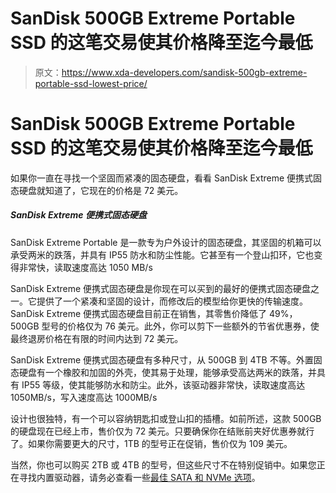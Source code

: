 # SanDisk 500GB Extreme Portable SSD 的这笔交易使其价格降至迄今最低

> 原文：<https://www.xda-developers.com/sandisk-500gb-extreme-portable-ssd-lowest-price/>

# SanDisk 500GB Extreme Portable SSD 的这笔交易使其价格降至迄今最低

如果你一直在寻找一个坚固而紧凑的固态硬盘，看看 SanDisk Extreme 便携式固态硬盘就知道了，它现在的价格是 72 美元。

##### SanDisk Extreme 便携式固态硬盘

SanDisk Extreme Portable 是一款专为户外设计的固态硬盘，其坚固的机箱可以承受两米的跌落，并具有 IP55 防水和防尘性能。它甚至有一个登山扣环，它也变得非常快，读取速度高达 1050 MB/s

SanDisk Extreme 便携式固态硬盘是你现在可以买到的最好的便携式固态硬盘之一。它提供了一个紧凑和坚固的设计，而修改后的模型给你更快的传输速度。SanDisk Extreme 便携式固态硬盘目前正在销售，其零售价降低了 49%，500GB 型号的价格仅为 76 美元。此外，你可以剪下一些额外的节省优惠券，使最终退房价格在有限的时间内达到 72 美元。

SanDisk Extreme 便携式固态硬盘有多种尺寸，从 500GB 到 4TB 不等。外置固态硬盘有一个橡胶和加固的外壳，使其易于处理，能够承受高达两米的跌落，并具有 IP55 等级，使其能够防水和防尘。此外，该驱动器非常快，读取速度高达 1050MB/s，写入速度高达 1000MB/s

设计也很独特，有一个可以容纳钥匙扣或登山扣的插槽。如前所述，这款 500GB 的硬盘现在已经上市，售价仅为 72 美元。只要确保你在结账前夹好优惠券就行了。如果你需要更大的尺寸，1TB 的型号正在促销，售价仅为 109 美元。

当然，你也可以购买 2TB 或 4TB 的型号，但这些尺寸不在特别促销中。如果您正在寻找内置驱动器，请务必查看一些[最佳 SATA 和 NVMe 选项](https://www.xda-developers.com/best-ssds-sata-nvme/)。